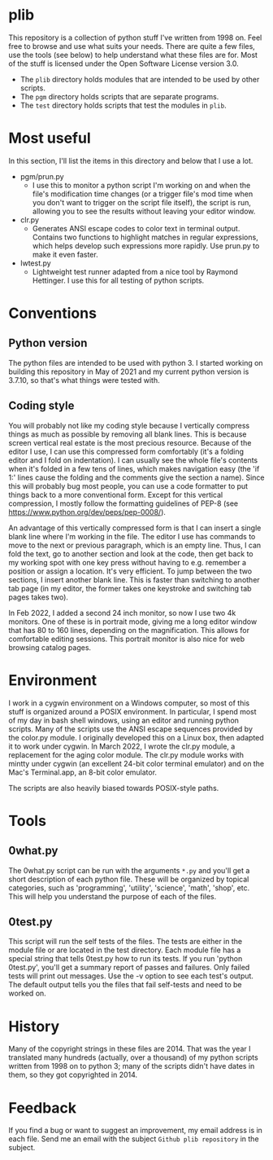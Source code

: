 # plib

This repository is a collection of python stuff I've written from 1998 on.
Feel free to browse and use what suits your needs.  There are quite a few
files, use the tools (see below) to help understand what these files are
for.  Most of the stuff is licensed under the Open Software License version
3.0.

* The `plib` directory holds modules that are intended to be used by other
  scripts.
* The `pgm` directory holds scripts that are separate programs.
* The `test` directory holds scripts that test the modules in `plib`.

# Most useful

In this section, I'll list the items in this directory and below that I use
a lot.

* pgm/prun.py
    - I use this to monitor a python script I'm working on and when the
      file's modification time changes (or a trigger file's mod time when
      you don't want to trigger on the script file itself), the script is
      run, allowing you to see the results without leaving your editor
      window.  
* clr.py
    - Generates ANSI escape codes to color text in terminal output.
      Contains two functions to highlight matches in regular expressions,
      which helps develop such expressions more rapidly.  Use prun.py to
      make it even faster.
* lwtest.py
    - Lightweight test runner adapted from a nice tool by Raymond
      Hettinger.  I use this for all testing of python scripts.

# Conventions

## Python version

The python files are intended to be used with python 3.  I started working
on building this repository in May of 2021 and my current python version is
3.7.10, so that's what things were tested with.

## Coding style

You will probably not like my coding style because I vertically compress
things as much as possible by removing all blank lines.  This is because
screen vertical real estate is the most precious resource.  Because of the
editor I use, I can use this compressed form comfortably (it's a folding
editor and I fold on indentation).  I can usually see the whole file's
contents when it's folded in a few tens of lines, which makes navigation
easy (the 'if 1:' lines cause the folding and the comments give the section
a name).  Since this will probably bug most people, you can use a code
formatter to put things back to a more conventional form.  Except for this
vertical compression, I mostly follow the formatting guidelines of PEP-8
(see https://www.python.org/dev/peps/pep-0008/).

An advantage of this vertically compressed form is that I can insert a
single blank line where I'm working in the file.  The editor I use has
commands to move to the next or previous paragraph, which is an empty line.
Thus, I can fold the text, go to another section and look at the code, then
get back to my working spot with one key press without having to e.g.
remember a position or assign a location.  It's very efficient.  To jump
between the two sections, I insert another blank line.  This is faster than
switching to another tab page (in my editor, the former takes one keystroke
and switching tab pages takes two).

In Feb 2022, I added a second 24 inch monitor, so now I use two 4k
monitors.  One of these is in portrait mode, giving me a long editor window
that has 80 to 160 lines, depending on the magnification.  This allows for
comfortable editing sessions.  This portrait monitor is also nice for web
browsing catalog pages.

# Environment

I work in a cygwin environment on a Windows computer, so most of this stuff
is organized around a POSIX environment.  In particular, I spend most of my
day in bash shell windows, using an editor and running python scripts.
Many of the scripts use the ANSI escape sequences provided by the color.py
module.  I originally developed this on a Linux box, then adapted it to
work under cygwin.  In March 2022, I wrote the clr.py module, a replacement
for the aging color module.  The clr.py module works with mintty under
cygwin (an excellent 24-bit color terminal emulator) and on the Mac's
Terminal.app, an 8-bit color emulator.

The scripts are also heavily biased towards POSIX-style paths.

# Tools

## 0what.py

The 0what.py script can be run with the arguments `*.py` and you'll get
a short description of each python file.  These will be organized by 
topical categories, such as 'programming', 'utility', 'science', 
'math', 'shop', etc.  This will help you understand the purpose of each of
the files.

## 0test.py

This script will run the self tests of the files.  The tests are either
in the module file or are located in the test directory.  Each module
file has a special string that tells 0test.py how to run its tests.
If you run 'python 0test.py', you'll get a summary report of passes and
failures.  Only failed tests will print out messages.  Use the -v option
to see each test's output.  The default output tells you the files that
fail self-tests and need to be worked on.

# History

Many of the copyright strings in these files are 2014.  That was the year I
translated many hundreds (actually, over a thousand) of my python scripts
written from 1998 on to python 3; many of the scripts didn't have dates in
them, so they got copyrighted in 2014.

# Feedback

If you find a bug or want to suggest an improvement, my email address is in
each file.  Send me an email with the subject `Github plib repository` in
the subject.
